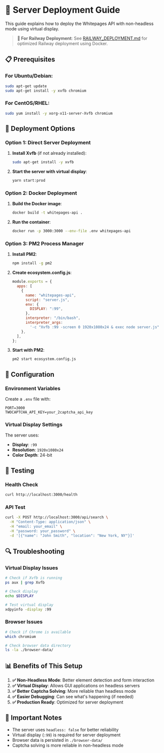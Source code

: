 # 🚀 Server Deployment Guide

This guide explains how to deploy the Whitepages API with non-headless mode using virtual display.

> **🚀 For Railway Deployment**: See [RAILWAY_DEPLOYMENT.md](./RAILWAY_DEPLOYMENT.md) for optimized Railway deployment using Docker.

## 📋 Prerequisites

### For Ubuntu/Debian:

```bash
sudo apt-get update
sudo apt-get install -y xvfb chromium
```

### For CentOS/RHEL:

```bash
sudo yum install -y xorg-x11-server-Xvfb chromium
```

## 🎯 Deployment Options

### Option 1: Direct Server Deployment

1. **Install Xvfb** (if not already installed):

   ```bash
   sudo apt-get install -y xvfb
   ```

2. **Start the server with virtual display**:
   ```bash
   yarn start:prod
   ```

### Option 2: Docker Deployment

1. **Build the Docker image**:

   ```bash
   docker build -t whitepages-api .
   ```

2. **Run the container**:
   ```bash
   docker run -p 3000:3000 --env-file .env whitepages-api
   ```

### Option 3: PM2 Process Manager

1. **Install PM2**:

   ```bash
   npm install -g pm2
   ```

2. **Create ecosystem.config.js**:

   ```javascript
   module.exports = {
     apps: [
       {
         name: "whitepages-api",
         script: "server.js",
         env: {
           DISPLAY: ":99",
         },
         interpreter: "/bin/bash",
         interpreter_args:
           '-c "Xvfb :99 -screen 0 1920x1080x24 & exec node server.js"',
       },
     ],
   };
   ```

3. **Start with PM2**:
   ```bash
   pm2 start ecosystem.config.js
   ```

## 🔧 Configuration

### Environment Variables

Create a `.env` file with:

```
PORT=3000
TWOCAPTCHA_API_KEY=your_2captcha_api_key
```

### Virtual Display Settings

The server uses:

- **Display**: `:99`
- **Resolution**: `1920x1080x24`
- **Color Depth**: 24-bit

## 🧪 Testing

### Health Check

```bash
curl http://localhost:3000/health
```

### API Test

```bash
curl -X POST http://localhost:3000/api/search \
  -H "Content-Type: application/json" \
  -H "email: your_email" \
  -H "password: your_password" \
  -d '[{"name": "John Smith", "location": "New York, NY"}]'
```

## 🔍 Troubleshooting

### Virtual Display Issues

```bash
# Check if Xvfb is running
ps aux | grep Xvfb

# Check display
echo $DISPLAY

# Test virtual display
xdpyinfo -display :99
```

### Browser Issues

```bash
# Check if Chrome is available
which chromium

# Check browser data directory
ls -la ./browser-data/
```

## 📊 Benefits of This Setup

1. **✅ Non-Headless Mode**: Better element detection and form interaction
2. **✅ Virtual Display**: Allows GUI applications on headless servers
3. **✅ Better Captcha Solving**: More reliable than headless mode
4. **✅ Easier Debugging**: Can see what's happening (if needed)
5. **✅ Production Ready**: Optimized for server deployment

## 🚨 Important Notes

- The server uses `headless: false` for better reliability
- Virtual display (`:99`) is required for server deployment
- Browser data is persisted in `./browser-data/`
- Captcha solving is more reliable in non-headless mode
